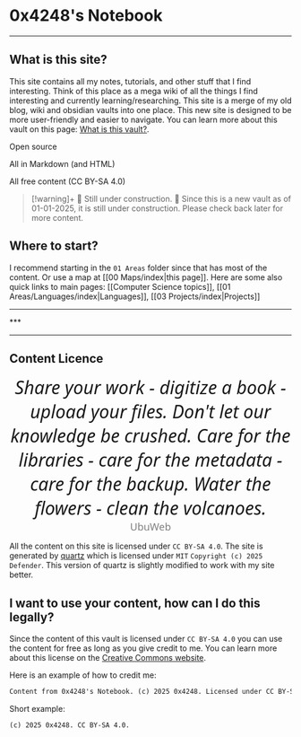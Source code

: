 # 0x4248's Notebook

***

## What is this site?

This site contains all my notes, tutorials, and other stuff that I find interesting. Think of this place as a mega wiki of all the things I find interesting and currently learning/researching. This site is a merge of my old blog, wiki and obsidian vaults into one place. This new site is designed to be more user-friendly and easier to navigate. You can learn more about this vault on this page: [What is this vault?](What%20is%20this%20vault?.md). 

<div class="X42-card-container">
<p>Open source</p><p>All in Markdown (and HTML)</p><p>All free content (CC BY-SA 4.0)</p></div>

> [!warning]+ 🚧 Still under construction. 🚧
> Since this is a new vault as of 01-01-2025, it is still under construction. Please check back later for more content.

## Where to start?
I recommend starting in the `01 Areas` folder since that has most of the content. Or use a map at [[00 Maps/index|this page]]. Here are some also quick links to main pages: [[Computer Science topics]], [[01 Areas/Languages/index|Languages]], [[03 Projects/index|Projects]]
<div class="X42-star-break-line-container">
<hr>
<p class="X42-star-break-line">***</p>
<hr>
</div>

## Content Licence

<p style="font-size:xx-large;text-align:center;margin:0;font-family:sans;"><i>Share your work - digitize a book - upload your files. Don't let our knowledge be crushed. Care for the libraries - care for the metadata - care for the backup. Water the flowers - clean the volcanoes.</i></p>
<p style="font-size:large;text-align:center;margin:0;font-family:sans;color:gray;">UbuWeb</p>

All the content on this site is licensed under `CC BY-SA 4.0`. The site is generated by [quartz](https://quartz.jzhao.xyz/) which is licensed under `MIT` `Copyright (c) 2025 Defender`. This version of quartz is slightly modified to work with my site better.

## I want to use your content, how can I do this legally?

Since the content of this vault is licensed under `CC BY-SA 4.0` you can use the content for free as long as you give credit to me. You can learn more about this license on the [Creative Commons website](https://creativecommons.org/licenses/by-sa/4.0/). 

Here is an example of how to credit me:

```markdown
Content from 0x4248's Notebook. (c) 2025 0x4248. Licensed under CC BY-SA 4.0.
```

Short example:

```markdown
(c) 2025 0x4248. CC BY-SA 4.0.
```